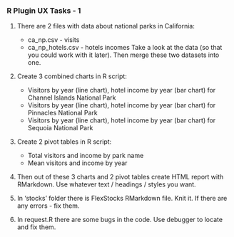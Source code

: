 ### R Plugin UX Tasks - 1

1. There are 2 files with data about national parks in California:
   * ca_np.csv - visits
   * ca_np_hotels.csv - hotels incomes
   Take a look at the data (so that you could work with it later). Then merge these two datasets into one.

2. Create 3 combined charts in R script:
   * Visitors by year (line chart), hotel income by year (bar chart) for Channel Islands National Park
   * Visitors by year (line chart), hotel income by year (bar chart) for Pinnacles National Park
   * Visitors by year (line chart), hotel income by year (bar chart) for Sequoia National Park
   
3. Create 2 pivot tables in R script:
   * Total visitors and income by park name
   * Mean visitors and income by year

4. Then out of these 3 charts and 2 pivot tables create HTML report with RMarkdown. 
   Use whatever text / headings / styles you want.

5. In ‘stocks’ folder there is FlexStocks RMarkdown file. Knit it. If there are any errors - fix them.

6. In request.R there are some bugs in the code. Use debugger to locate and fix them.
